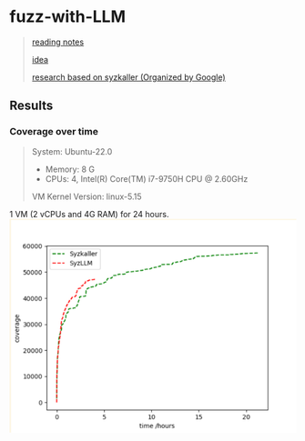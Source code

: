 # fuzz-with-LLM

> [reading notes](https://github.com/AmoyCherry/fuzz-with-LLM/blob/main/notes/reading.md)
>
> [idea](https://github.com/AmoyCherry/fuzz-with-LLM/blob/main/notes/idea.md)
>
> [research based on syzkaller (Organized by Google)](https://github.com/google/syzkaller/blob/master/docs/research.md)


## Results

### Coverage over time
> System: Ubuntu-22.0
> * Memory: 8 G
> * CPUs: 4, Intel(R) Core(TM) i7-9750H CPU @ 2.60GHz
> 
> 
> VM Kernel Version: linux-5.15

1 VM (2 vCPUs and 4G RAM) for 24 hours.
![test](./documents/assets/test.png)


